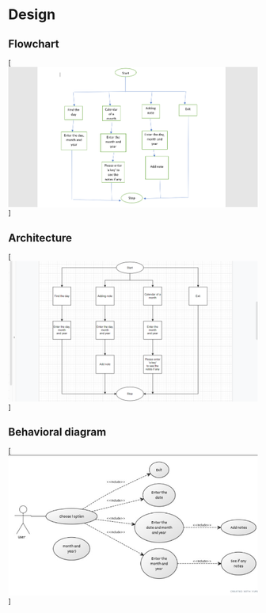 # Design

## Flowchart
[![Flowchart](https://github.com/sowmyavnaik/sowmyavnaik-M1_ProjectGoal_Application/blob/main/2_Architecture/Flowchart.png)]

## Architecture
 [![Architecture](https://github.com/sowmyavnaik/sowmyavnaik-M1_ProjectGoal_Application/blob/main/2_Architecture/Architecture.png)]

## Behavioral diagram
[![Behavioral diagram](https://github.com/sowmyavnaik/sowmyavnaik-M1_ProjectGoal_Application/blob/main/2_Architecture/Behavioral%20diagram.png)]